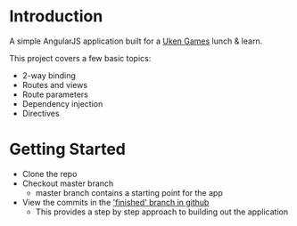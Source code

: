 # Introduction
A simple AngularJS application built for a [Uken Games](http://uken.com) lunch & learn.

This project covers a few basic topics:
* 2-way binding
* Routes and views
* Route parameters
* Dependency injection
* Directives

# Getting Started
* Clone the repo
* Checkout master branch
  * master branch contains a starting point for the app
* View the commits in the ['finished' branch in github](https://github.com/jlapegna/IntroToAngularJS/commits/finished)
  * This provides a step by step approach to building out the application
